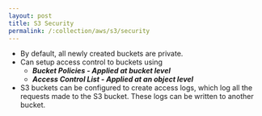 ```yaml
---
layout: post
title: S3 Security
permalink: /:collection/aws/s3/security
---
```


* By default, all newly created buckets are private.
* Can setup access control to buckets using
    - ***Bucket Policies - Applied at bucket level***
    - ***Access Control List - Applied at an object level***
* S3 buckets can be configured to create access logs, which log all the requests made to the S3 bucket. These logs can be written to another bucket.
